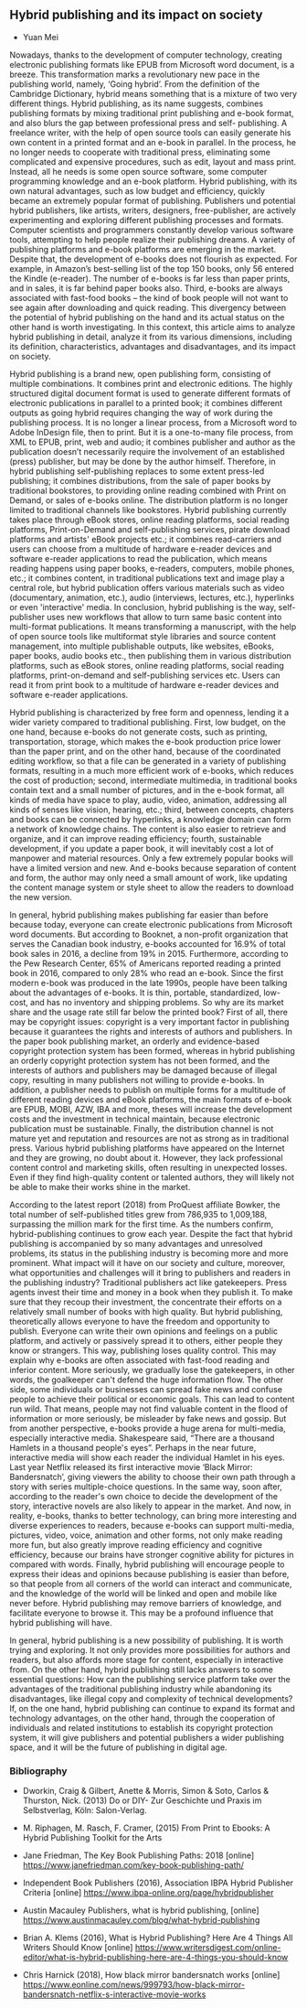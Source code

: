 <h2> Hybrid publishing and its impact on society </h2>

* Yuan Mei 

Nowadays, thanks to the development of computer technology, creating electronic publishing formats like EPUB from Microsoft word document, is a breeze. This transformation marks a revolutionary new pace in the publishing world, namely, ‘Going hybrid’. From the definition of the Cambridge Dictionary, hybrid means something that is a mixture of two very different things. Hybrid publishing, as its name suggests, combines publishing formats by mixing traditional print publishing and e-book format, and also blurs the gap between professional press and self- publishing. A freelance writer, with the help of open source tools can easily generate his own content in a printed format and an e-book in parallel. In the process, he no longer needs to cooperate with traditional press, eliminating some complicated and expensive procedures, such as edit, layout and mass print. Instead, all he needs is some open source software, some computer programming knowledge and an e-book platform. Hybrid publishing, with its own natural advantages, such as low budget and efficiency, quickly became an extremely popular format of publishing. Publishers und potential hybrid publishers, like artists, writers, designers, free-publisher, are actively experimenting and exploring different publishing processes and formats. Computer scientists and programmers constantly develop various software tools, attempting to help people realize their publishing dreams. A variety of publishing platforms and e-book platforms are emerging in the market. Despite that, the development of e-books does not flourish as expected. For example, in Amazon’s best-selling list of the top 150 books, only 56 entered the Kindle (e-reader). The number of e-books is far less than paper prints, and in sales, it is far behind paper books also. Third, e-books are always associated with fast-food books – the kind of book people will not want to see again after downloading and quick reading. This divergency between the potential of hybrid publishing on the hand and its actual status on the other hand is worth investigating. In this context, this article aims to analyze hybrid publishing in detail, analyze it from its various dimensions, including its definition, characteristics, advantages and disadvantages, and its impact on society.

Hybrid publishing is a brand new, open publishing form, consisting of multiple combinations. It combines print and electronic editions. The highly structured digital document format is used to generate different formats of electronic publications in parallel to a printed book; it combines different outputs as going hybrid requires changing the way of work during the publishing process. It is no longer a linear process, from a Microsoft word to Adobe InDesign file, then to print. But it is a one-to-many file process, from XML to EPUB, print, web and audio; it combines publisher and author as the publication doesn’t necessarily require the involvement of an established (press) publisher, but may be done by the author himself. Therefore, in hybrid publishing self-publishing replaces to some extent press-led publishing; it combines distributions, from the sale of paper books by traditional bookstores, to providing online reading combined with Print on Demand, or sales of e-books online. The distribution platform is no longer limited to traditional channels like bookstores. Hybrid publishing currently takes place through eBook stores, online reading platforms, social reading platforms, Print-on-Demand and self-publishing services, pirate download platforms and artists' eBook projects etc.; it combines read-carriers and users can choose from a multitude of hardware e-reader devices and software e-reader applications to read the publication, which means reading happens using paper books, e-readers, computers, mobile phones, etc.; it combines content, in traditional publications text and image play a central role, but hybrid publication offers various materials such as video (documentary, animation, etc.), audio (interviews, lectures, etc.), hyperlinks or even 'interactive' media. In conclusion, hybrid publishing is the way, self-publisher uses new workflows that allow to turn same basic content into multi-format publications. It means transforming a manuscript, with the help of open source tools like multiformat style libraries and source content management, into multiple publishable outputs, like websites, eBooks, paper books, audio books etc., then publishing them in various distribution platforms, such as eBook stores, online reading platforms, social reading platforms, print-on-demand and self-publishing services etc. Users can read it from print book to a multitude of hardware e-reader devices and software e-reader applications.

Hybrid publishing is characterized by free form and openness, lending it a wider variety compared to traditional publishing. First, low budget, on the one hand, because e-books do not generate costs, such as printing, transportation, storage, which makes the e-book production price lower than the paper print, and on the other hand, because of the coordinated editing workflow, so that a file can be generated in a variety of publishing formats, resulting in a much more efficient work of e-books, which reduces the cost of production; second, intermediate multimedia, in traditional books contain text and a small number of pictures, and in the e-book format, all kinds of media have space to play, audio, video, animation, addressing all kinds of senses like vision, hearing, etc.; third, between concepts, chapters and books can be connected by hyperlinks, a knowledge domain can form a network of knowledge chains. The content is also easier to retrieve and organize, and it can improve reading efficiency; fourth, sustainable development, if you update a paper book, it will inevitably cost a lot of manpower and material resources. Only a few extremely popular books will have a limited version and new. And e-books because separation of content and form, the author may only need a small amount of work, like updating the content manage system or style sheet to allow the readers to download the new version.

In general, hybrid publishing makes publishing far easier than before because today, everyone can create electronic publications from Microsoft word documents. But according to Booknet, a non-profit organization that serves the Canadian book industry, e-books accounted for 16.9% of total book sales in 2016, a decline from 19% in 2015. Furthermore, according to the Pew Research Center, 65% of Americans reported reading a printed book in 2016, compared to only 28% who read an e-book. Since the first modern e-book was produced in the late 1990s, people have been talking about the advantages of e-books. It is thin, portable, standardized, low-cost, and has no inventory and shipping problems. So why are its market share and the usage rate still far below the printed book? First of all, there may be copyright issues: copyright is a very important factor in publishing because it guarantees the rights and interests of authors and publishers. In the paper book publishing market, an orderly and evidence-based copyright protection system has been formed, whereas in hybrid publishing an orderly copyright protection system has not been formed, and the interests of authors and publishers may be damaged because of illegal copy, resulting in many publishers not willing to provide e-books. In addition, a publisher needs to publish on multiple forms for a multitude of different reading devices and eBook platforms, the main formats of e-book are EPUB, MOBI, AZW, IBA and more, theses will increase the development costs and the investment in technical maintain, because electronic publication must be sustainable. Finally, the distribution channel is not mature yet and reputation and resources are not as strong as in traditional press. Various hybrid publishing platforms have appeared on the Internet and they are growing, no doubt about it. However, they lack professional content control and marketing skills, often resulting in unexpected losses. Even if they find high-quality content or talented authors, they will likely not be able to make their works shine in the market.

According to the latest report (2018) from ProQuest affiliate Bowker, the total number of self-published titles grew from 786,935 to 1,009,188, surpassing the million mark for the first time. As the numbers confirm, hybrid-publishing continues to grow each year. Despite the fact that hybrid publishing is accompanied by so many advantages and unresolved problems, its status in the publishing industry is becoming more and more prominent. What impact will it have on our society and culture, moreover, what opportunities and challenges will it bring to publishers and readers in the publishing industry? Traditional publishers act like gatekeepers. Press agents invest their time and money in a book when they publish it. To make sure that they recoup their investment, the concentrate their efforts on a relatively small number of books with high quality. But hybrid publishing, theoretically allows everyone to have the freedom and opportunity to publish. Everyone can write their own opinions and feelings on a public platform, and actively or passively spread it to others, either people they know or strangers. This way, publishing loses quality control. This may explain why e-books are often associated with fast-food reading and inferior content. More seriously, we gradually lose the gatekeepers, in other words, the goalkeeper can't defend the huge information flow. The other side, some individuals or businesses can spread fake news and confuse people to achieve their political or economic goals. This can lead to content run wild. That means, people may not find valuable content in the flood of information or more seriously, be misleader by fake news and gossip. But from another perspective, e-books provide a huge arena for multi-media, especially interactive media. Shakespeare said, “There are a thousand Hamlets in a thousand people's eyes”. Perhaps in the near future, interactive media will show each reader the individual Hamlet in his eyes. Last year Netflix released its first interactive movie ‘Black Mirror: Bandersnatch’, giving viewers the ability to choose their own path through a story with series multiple-choice questions. In the same way, soon after, according to the reader's own choice to decide the development of the story, interactive novels are also likely to appear in the market. And now, in reality, e-books, thanks to better technology, can bring more interesting and diverse experiences to readers, because e-books can support multi-media, pictures, video, voice, animation and other forms, not only make reading more fun, but also greatly improve reading efficiency and cognitive efficiency, because our brains have stronger cognitive ability for pictures in compared with words. Finally, hybrid publishing will encourage people to express their ideas and opinions because publishing is easier than before, so that people from all corners of the world can interact and communicate, and the knowledge of the world will be linked and open and mobile like never before. Hybrid publishing may remove barriers of knowledge, and facilitate everyone to browse it. This may be a profound influence that hybrid publishing will have.

In general, hybrid publishing is a new possibility of publishing. It is worth trying and exploring. It not only provides more possibilities for authors and readers, but also affords more stage for content, especially in interactive from. On the other hand, hybrid publishing still lacks answers to some essential questions: How can the publishing service platform take over the advantages of the traditional publishing industry while abandoning its disadvantages, like illegal copy and complexity of technical developments? If, on the one hand, hybrid publishing can continue to expand its format and technology advantages, on the other hand, through the cooperation of individuals and related institutions to establish its copyright protection system, it will give publishers and potential publishers a wider publishing space, and it will be the future of publishing in digital age.
 







 ### Bibliography
- Dworkin, Craig & Gilbert, Anette & Morris, Simon & Soto, Carlos & Thurston, Nick. (2013) Do or DIY- Zur Geschichte und Praxis im Selbstverlag, Köln: Salon-Verlag.

- M. Riphagen, M. Rasch, F. Cramer, (2015) From Print to Ebooks: A Hybrid Publishing Toolkit for the Arts

- Jane Friedman, The Key Book Publishing Paths: 2018 [online]
https://www.janefriedman.com/key-book-publishing-path/ 

- Independent Book Publishers (2016), Association IBPA Hybrid Publisher Criteria [online] https://www.ibpa-online.org/page/hybridpublisher

- Austin Macauley Publishers, what is hybrid publishing, [online] https://www.austinmacauley.com/blog/what-hybrid-publishing

- Brian A. Klems (2016), What is Hybrid Publishing? Here Are 4 Things All Writers Should Know [online] https://www.writersdigest.com/online-editor/what-is-hybrid-publishing-here-are-4-things-you-should-know

	
- Chris Harnick (2018), How black mirror bandersnatch works [online] https://www.eonline.com/news/999793/how-black-mirror-bandersnatch-netflix-s-interactive-movie-works


